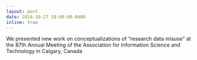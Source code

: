 ```yaml
---
layout: post
date: 2024-10-27 10:00:00-0400
inline: true
---
```


We presented new work on conceptualizations of “research data misuse” at the 87th Annual Meeting of the Association for Information Science and Technology in Calgary, Canada
